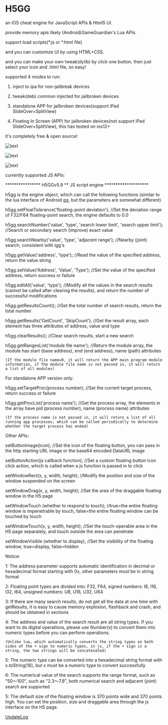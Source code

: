 # H5GG

an iOS cheat engine for JavaScript APIs & Html5 UI.

provide memory apis likely (Android)GameGuardian's Lua APIs.

support load scripts(*.js or *.html file)

and you can customize UI by using HTML+CSS.

and you can make your own tweak(dylib) by click one button, then just select your icon and .html file, so easy!

supported 4 modes to run:

1. inject to ipa for non-jailbreak devices

2. tweak(deb) common injected for jailbroken devices

3. standalone APP for jailbroken devices(support iPad SlideOver+SplitView)

4. Floating In Screen (APP) for jailbroken devices(not support iPad SlideOver+SplitView), this has tested on ios12+

it's completely free & open source!
 
![text](https://static.gameguardian.net/monthly_2022_04/image.thumb.png.433774be109efdf5813f767a9bd9edb4.png)

![text](https://static.gameguardian.net/monthly_2022_04/image.thumb.png.c814bd0ae4ea89f3aa260e50d03172e8.png)

![text](https://static.gameguardian.net/monthly_2022_04/image.thumb.png.20dce31a6fb8d9458c569a05b3bd3349.png)

currently supported JS APIs:

**************** H5GGv5.9 ** JS script engine ********************

h5gg is the engine object, which can call the following functions (similar to the lua interface of Android gg, but the parameters are somewhat different)

h5gg.setFloatTolerance('floating-point deviation'); //Set the deviation range of F32/F64 floating-point search, the engine defaults to 0.0

h5gg.searchNumber('value', 'type', 'search lower limit', 'search upper limit'); //Search or secondary search (improve) exact value

h5gg.searchNearby('value', 'type', 'adjacent range'); //Nearby (joint) search, consistent with igg's

h5gg.getValue('address', 'type'); //Read the value of the specified address, return the value string

h5gg.setValue('Address', 'Value', 'Type'); //Set the value of the specified address, return success or failure

h5gg.editAll('value', 'type'); //Modify all the values in the search results (cannot be called after clearing the results), and return the number of successful modifications

h5gg.getResultsCount(); //Get the total number of search results, return the total number

h5gg.getResults('GetCount', 'SkipCount'); //Get the result array, each element has three attributes of address, value and type

h5gg.clearResults(); //Clear search results, start a new search

h5gg.getRangesList('module file name'); //Return the module array, the module has start (base address), end (end address), name (path) attributes

    (If the module file name=0, it will return the APP main program module information, if the module file name is not passed in, it will return a list of all modules)
    

For standalone APP version only:

h5gg.setTargetProc(process number); //Set the current target process, return success or failure

h5gg.getProcList('process name'); //Get the process array, the elements in the array have pid (process number), name (process name) attributes

    (If the process name is not passed in, it will return a list of all running app processes, which can be called periodically to determine whether the target process has ended)
    

Other APIs:

setButtonImage(icon); //Set the icon of the floating button, you can pass in the http starting URL image or the base64 encoded DataURL image

setButtonAction(js callback function); //Set a custom floating button icon click action, which is called when a js function is passed in to click

setWindowRect(x, y, width, height); //Modify the position and size of the window suspended on the screen

setWindowDrag(x, y, width, height); //Set the area of the draggable floating window in the H5 page

setWindowTouch (whether to respond to touch); //true=the entire floating window is impenetrable by touch, false=the entire floating window can be touched by touch

setWindowTouch(x, y, width, height); //Set the touch-operable area in the H5 page separately, and touch outside the area can penetrate

setWindowVisible (whether to display), //Set the visibility of the floating window, true=display, false=hidden

 
Notice:

1: The address parameter supports automatic identification in decimal or hexadecimal format starting with 0x, other parameters must be in string format

2: Floating point types are divided into: F32, F64, signed numbers: I8, I16, I32, I64, unsigned numbers: U8, U16, U32, U64

3: If there are many search results, do not get all the data at one time with getResults, it is easy to cause memory explosion, flashback and crash, and should be obtained in sections

4: The address and value of the search result are all string types. If you want to do digital operations, please use Number(x) to convert them into numeric types before you can perform operations.

    (Unlike lua, which automatically converts the string types on both sides of the + sign to numeric types, in js, if the + sign is a string, the two strings will be concatenated)
    
5: The numeric type can be converted into a hexadecimal string format with x.toString(16), but x must be a numeric type to convert successfully

6: The numerical value of the search supports the range format, such as "50～100", such as "2.3～7.8", both numerical search and adjacent (joint) search are supported

5: The default size of the floating window is 370 points wide and 370 points high. You can set the position, size and draggable area through the js interface on the H5 page.


[UpdateLog](https://zhuanlan.zhihu.com/p/491127943)

